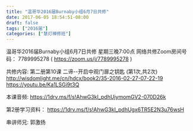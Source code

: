 ```yaml
---
title: "温哥华2016届Burnaby小组6月7日共修"
date: 2017-06-05 18:54:51-08:00
draft: false
tags: ["2016届"]
categories: ["慧灯禅修班"]
---
```

温哥华2016届Burnaby小组6月7日共修
星期三晚7:00点
网络共修Zoom房间号码： 7789995278 ( https://zoom.us/j/7789995278 )

共修内容:
第二册第10课 二谛--开启中观门扉之钥匙 (第1次,共2次)
http://wisdomlight.me/cn/hdcx/book2/35-2016-02-27-07-22-19
https://youtu.be/Ka1LSGi9t3Q

本课音频:
https://1drv.ms/f/s!AhwG3kI_pdhUjymomGV2-070D26k

第2册学习资料：
https://1drv.ms/f/s!AhwG3kI_pdhUgx6TR5E2N3u76wsH

串讲师兄: 郭激扬
